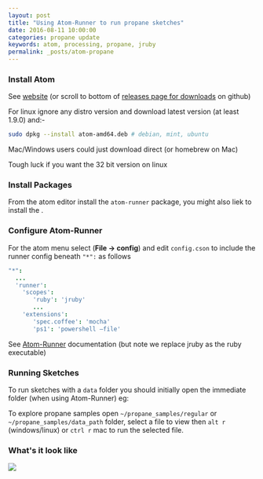 ```yaml
---
layout: post
title: "Using Atom-Runner to run propane sketches"
date: 2016-08-11 10:00:00
categories: propane update
keywords: atom, processing, propane, jruby
permalink: _posts/atom-propane
---
```


### Install Atom ###

See [website][atom] (or scroll to bottom of [releases page for downloads][releases] on github)

For linux ignore any distro version and download latest version (at least 1.9.0) and:-

```bash
sudo dpkg --install atom-amd64.deb # debian, mint, ubuntu
```

Mac/Windows users could just download direct (or homebrew on Mac)

Tough luck if you want the 32 bit version on linux

### Install Packages ###

From the atom editor install the `atom-runner` package, you might also liek to install the .

### Configure Atom-Runner ###

For the atom menu select (**File -> config**) and edit `config.cson` to include the runner config beneath `"*":` as follows

```cson
"*":
  ...
  'runner':
    'scopes':
       'ruby': 'jruby'
       ...
    'extensions':
       'spec.coffee': 'mocha'
       'ps1': 'powershell –file'
```

See [Atom-Runner][runner] documentation (but note we replace jruby as the ruby executable)

### Running Sketches ###

To run sketches with a `data` folder you should initially open the immediate folder (when using Atom-Runner) eg:

To explore propane samples open `~/propane_samples/regular` or `~/propane_samples/data_path` folder, select a file to view then `alt r` (windows/linux) or `ctrl r` mac to run the selected file.

### What's it look like ###

<img src="{{site.baseurl}}/assets/atom-runner.png" />

[runner]:https://github.com/lsegal/atom-runner
[atom]:https://atom.io/
[releases]:https://github.com/atom/atom/releases/tag/v1.9.0
[jedit]:https://ruby-processing.github.io/JRubyArt/editors
[vim]:https://ruby-processing.github.io/JRubyArt/editors
